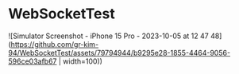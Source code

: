 # WebSocketTest

![Simulator Screenshot - iPhone 15 Pro - 2023-10-05 at 12 47 48](https://github.com/gr-kim-94/WebSocketTest/assets/79794944/b9295e28-1855-4464-9056-596ce03afb67 | width=100))
